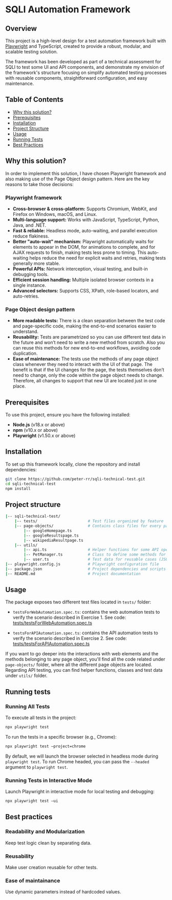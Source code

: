 # SQLI Automation Framework

## Overview

This project is a high-level design for a test automation framework built with [Playwright](https://www.playwright.dev/) and TypeScript, created to provide a robust, modular, and scalable testing solution.

The framework has been developed as part of a technical assessment for SQLI to test some UI and API components, and demonstrate my envision of the framework's structure focusing on simplify automated testing processes with reusable components, straightforward configuration, and easy maintenance.

## Table of Contents

- [Why this solution?](#why-this-solution)
- [Prerequisites](#prerequisites)
- [Installation](#installation)
- [Project Structure](#project-structure)
- [Usage](#usage)
- [Running Tests](#running-tests)
- [Best Practices](#best-practices)

## Why this solution?

In order to implement this solution, I have chosen Playwright framework and also making use of the Page Object design pattern. Here are the key reasons to take those decisions:

### Playwright framework

- **Cross-browser & cross-platform:** Supports Chromium, WebKit, and Firefox on Windows, macOS, and Linux.
- **Multi-language support:** Works with JavaScript, TypeScript, Python, Java, and .NET.
- **Fast & reliable:** Headless mode, auto-waiting, and parallel execution reduce flakiness.
- **Better "auto-wait" mechanism:** Playwright automatically waits for elements to appear in the DOM, for animations to complete, and for AJAX requests to finish, making tests less prone to timing. This auto-waiting helps reduce the need for explicit waits and retries, making tests generally more stable.
- **Powerful APIs:** Network interception, visual testing, and built-in debugging tools.
- **Efficient session handling:** Multiple isolated browser contexts in a single instance.
- **Advanced selectors:** Supports CSS, XPath, role-based locators, and auto-retries.

### Page Object design pattern

- **More readable tests:** There is a clean separation between the test code and page-specific code, making the end-to-end scenarios easier to understand.
- **Reusability:** Tests are parametrized so you can use different test data in the future and won’t need to write a new method from scratch. Also you can reuse this methods for new end-to-end workflows, avoiding code duplication.
- **Ease of maintenance:** The tests use the methods of any page object class whenever they need to interact with the UI of that page. The benefit is that if the UI changes for the page, the tests themselves don’t need to change, only the code within the page object needs to change. Therefore, all changes to support that new UI are located just in one place.

## Prerequisites

To use this project, ensure you have the following installed:

- **Node.js** (v18.x or above)
- **npm** (v10.x or above)  
- **Playwright** (v1.50.x or above)

## Installation

To set up this framework locally, clone the repository and install dependencies:

```bash
git clone https://github.com/peter-rr/sqli-technical-test.git
cd sqli-technical-test
npm install
```

## Project structure

```bash
|-- sqli-technical-test/
    |-- tests/                      # Test files organized by feature
    |-- page-objects/               # Contains class files for every page object
        |-- googleHomepage.ts
        |-- googleResultspage.ts
        |-- wikipediaResultpage.ts
    |-- utils/
        |-- api.ts                  # Helper functions for some API operations
        |-- PetManager.ts           # Class to define some methods for Pet Store's API
        |-- user.ts                 # Test data for reusable cases (JSON format)
|-- playwright.config.js            # Playwright configuration file
|-- package.json                    # Project dependencies and scripts
|-- README.md                       # Project documentation
```

## Usage

The package exposes two different test files located in `tests/` folder:

- `testsForWebAutomation.spec.ts`: contains the web automation tests to verify the scenario described in Exercise 1. See code: [tests/testsForWebAutomation.spec.ts](tests/testsForWebAutomation.spec.ts)

- `testsForAPIAutomation.spec.ts`: contains the API automation tests to verify the scenario described in Exercise 2. See code: [tests/testsForAPIAutomation.spec.ts](tests/testsForAPIAutomation.spec.ts)

If you want to go deeper into the interactions with web elements and the methods belonging to any page object, you'll find all the code related under `page-objects/` folder, where all the different page objects are located. Regarding API testing, you can find helper functions, classes and test data under `utils/` folder.

## Running tests

### Running All Tests

To execute all tests in the project:

```bash
npx playwright test
```

To run the tests in a specific browser (e.g., Chrome):

```bash
npx playwright test —project=chrome
```

By default, we will launch the browser selected in headless mode during `playwright test`. To run Chrome headed, you can pass the `--headed` argument to `playwright test`.

### Running Tests in Interactive Mode

Launch Playwright in interactive mode for local testing and debugging:

```bash
npx playwright test —ui
```

## Best practices

### Readability and Modularization

Keep test logic clean by separating data.

### Reusability

Make user creation reusable for other tests.

### Ease of maintainance

Use dynamic parameters instead of hardcoded values.
